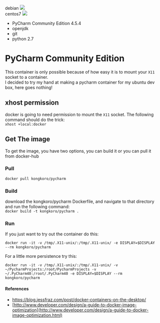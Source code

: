 debian [![](https://badge.imagelayers.io/kongkoro/pycharm:latest.svg)](https://imagelayers.io/?images=kongkoro/pycharm:latest 'Get your own badge on imagelayers.io')  
centos7 [![](https://badge.imagelayers.io/kongkoro/pycharm:centos7.svg)](https://imagelayers.io/?images=kongkoro/pycharm:centos7 'Get your own badge on imagelayers.io')
* PyCharm Community Edition 4.5.4
* openjdk
* git
* python 2.7

# PyCharm Community Edition
This container is only possible because of how easy it is to mount your `X11` socket to a container.  
I decided to try my hand at making a pycharm container for my ubuntu dev box, here goes nothing!  
## xhost permission
docker is going to need permission to mount the `X11` socket. The following command should do the trick:  
``` xhost +local:docker ```

## Get The image  
To get the image, you have two options, you can build it or you can pull it from docker-hub
### Pull
``` docker pull kongkoro/pycharm ```
### Build
download the kongkoro/pycharm Dockerfile, and navigate to that directory and run the following command:  
``` docker build -t kongkoro/pycharm . ```
### Run
If you just want to try out the container do this:

    docker run -it -v /tmp/.X11-unix/:/tmp/.X11-unix/ -e DISPLAY=$DISPLAY --rm kongkoro/pycharm  
For a little more persistence try this:

    docker run -it -v /tmp/.X11-unix/:/tmp/.X11-unix/ -v ~/PycharmProjects:/root/PycharmProjects -v ~/.PyCharm40:/root/.PyCharm40 -e DISPLAY=$DISPLAY --rm kongkoro/pycharm
#### References
* https://blog.jessfraz.com/post/docker-containers-on-the-desktop/  
* [http://www.developer.com/design/a-guide-to-docker-image-optimization](http://www.developer.com/design/a-guide-to-docker-image-optimization.html)
